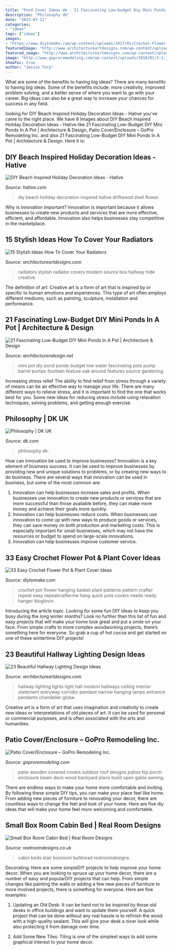 ```yaml
---
title: "Pond Cover Ideas Uk - 21 Fascinating Low-budget Diy Mini Ponds In A Pot"
description: "Philosophy dk"
date: "2023-07-21"
categories:
- "ideas"
tags: ["ideas"]
images:
- "https://www.diytomake.com/wp-content/uploads/2017/01/Crochet-Flower-Pot-Hanging-Basket-1.jpg"
featuredImage: "http://www.architectureartdesigns.com/wp-content/uploads/2013/12/2156.jpg"
featured_image: "http://www.architectureartdesigns.com/wp-content/uploads/2013/12/2156.jpg"
image: "http://www.goproremodeling.com/wp-content/uploads/2018/01/3-1.jpg"
ShowToc: true
author: "Jessie Torp"
---
```



What are some of the benefits to having big ideas?
There are many benefits to having big ideas. Some of the benefits include: more creativity, improved problem solving, and a better sense of where you want to go with your career. Big ideas can also be a great way to increase your chances for success in any field.

	

		
looking for DIY Beach Inspired Holiday Decoration Ideas - Hative you've came to the right place. We have 8 Images about DIY Beach Inspired Holiday Decoration Ideas - Hative like 21 Fascinating Low-Budget DIY Mini Ponds In A Pot | Architecture &amp; Design, Patio Cover/Enclosure – GoPro Remodeling Inc. and also 21 Fascinating Low-Budget DIY Mini Ponds In A Pot | Architecture &amp; Design. Here it is:
		
    
## DIY Beach Inspired Holiday Decoration Ideas - Hative

<img loading=lazy src="https://hative.com/wp-content/uploads/2015/11/beach-holiday-decorations/25-diy-beach-inspired-holiday-decoration-ideas.jpg" onerror="this.onerror=null;this.src='https://tse1.mm.bing.net/th?id=OIP.QR4XJEtpupnK1Utqnt_1JgHaRo&amp;pid=15.1';" alt="DIY Beach Inspired Holiday Decoration Ideas - Hative">

_Source: hative.com_

>diy beach holiday decoration inspired hative driftwood shell flower. 

	

Why is innovation important?
Innovation is important because it allows businesses to create new products and services that are more effective, efficient, and affordable. Innovation also helps businesses stay competitive in the marketplace.

    
## 15 Stylish Ideas How To Cover Your Radiators

<img loading=lazy src="http://www.architectureartdesigns.com/wp-content/uploads/2017/01/1-46.jpg" onerror="this.onerror=null;this.src='https://tse4.mm.bing.net/th?id=OIP.9tVj0adzdAJwlk1ONQdESAHaI_&amp;pid=15.1';" alt="15 Stylish Ideas How To Cover Your Radiators">

_Source: architectureartdesigns.com_

>radiators stylish radiator covers modern source box hallway hide creative. 

	

The definition of art:
Creative art is a form of art that is inspired by or specific to human emotions and experiences. This type of art often employs different mediums, such as painting, sculpture, installation and performance.

    
## 21 Fascinating Low-Budget DIY Mini Ponds In A Pot | Architecture &amp; Design

<img loading=lazy src="http://cdn.architecturendesign.net/wp-content/uploads/2015/04/AD-Mini-Pond-In-A-Pot-17.jpg" onerror="this.onerror=null;this.src='https://tse2.mm.bing.net/th?id=OIP.2jiGhZK_JWBAcr4kvu6x-AHaK8&amp;pid=15.1';" alt="21 Fascinating Low-Budget DIY Mini Ponds In A Pot | Architecture &amp; Design">

_Source: architecturendesign.net_

>mini pot diy pond ponds budget low water fascinating pots pump barrel pumps fountain feature oak around features source gardening. 

	

Increasing stress relief
The ability to find relief from stress through a variety of means can be an effective way to manage your life. There are many different ways to relieve stress, and it is important to find the one that works best for you. Some new ideas for reducing stress include using relaxation techniques, solving problems, and getting enough exercise.

    
## Philosophy | DK UK

<img loading=lazy src="https://res.cloudinary.com/dk-hub/image/upload/c_limit,f_auto,w_580,h_650/dk-core-nonprod/9781405339216/9781405339216_cover.jpg" onerror="this.onerror=null;this.src='https://tse3.mm.bing.net/th?id=OIP.FuNuxjXzEGTBIOpLpHb6PgAAAA&amp;pid=15.1';" alt="Philosophy | DK UK">

_Source: dk.com_

>philosophy dk. 

	

How can innovation be used to improve businesses?
Innovation is a key element of business success. It can be used to improve businesses by providing new and unique solutions to problems, or by creating new ways to do business. There are several ways that innovation can be used in business, but some of the most common are: 
1. Innovation can help businesses increase sales and profits. When businesses use innovation to create new products or services that are more successful than those available before, they can make more money and achieve their goals more quickly.
2. Innovation can help businesses reduce costs. When businesses use innovation to come up with new ways to produce goods or services, they can save money on both production and marketing costs. This is especially important for small businesses, which may not have the resources or budget to spend on large-scale innovations. 
3. Innovation can help businesses improve customer service.

    
## 33 Easy Crochet Flower Pot &amp; Plant Cover Ideas

<img loading=lazy src="https://www.diytomake.com/wp-content/uploads/2017/01/Crochet-Flower-Pot-Hanging-Basket-1.jpg" onerror="this.onerror=null;this.src='https://tse2.mm.bing.net/th?id=OIP.RrMPhHQvB2RUQzpZhTGKDAHaLH&amp;pid=15.1';" alt="33 Easy Crochet Flower Pot &amp; Plant Cover Ideas">

_Source: diytomake.com_

>crochet pot flower hanging basket plant patterns pattern crafter repeat easy repeatcrafterme hang quick pots covers needs ready hanger bloglovin. 

	

Introducing the article topic.
Looking for some fun DIY ideas to keep you busy during the long winter months? Look no further than this list of fun and easy projects that will make your home look great and put a smile on your face. From simple crafts to more complex woodworking projects, there’s something here for everyone. So grab a cup of hot cocoa and get started on one of these wintertime DIY projects!

    
## 23 Beautiful Hallway Lighting Design Ideas

<img loading=lazy src="http://www.architectureartdesigns.com/wp-content/uploads/2013/12/2156.jpg" onerror="this.onerror=null;this.src='https://tse3.mm.bing.net/th?id=OIP.-QfRrLd_WJqjPCNW6DnwpwAAAA&amp;pid=15.1';" alt="23 Beautiful Hallway Lighting Design Ideas">

_Source: architectureartdesigns.com_

>hallway lighting lights light hall modern hallways ceiling interior statement entryway corridor pendant narrow hanging lamps entrance pendants chandelier globe. 

	

Creative art is a form of art that uses imagination and creativity to create new ideas or interpretations of old pieces of art. It can be used for personal or commercial purposes, and is often associated with the arts and humanities.

    
## Patio Cover/Enclosure – GoPro Remodeling Inc.

<img loading=lazy src="http://www.goproremodeling.com/wp-content/uploads/2018/01/3-1.jpg" onerror="this.onerror=null;this.src='https://tse3.mm.bing.net/th?id=OIP.u-acjx4M0zgv5feXguOFrgHaFj&amp;pid=15.1';" alt="Patio Cover/Enclosure – GoPro Remodeling Inc.">

_Source: goproremodeling.com_

>patio wooden covered covers outdoor roof designs patios hip porch enclosure beam deck wood backyard plans build open gable awning. 

	

There are endless ways to make your home more comfortable and inviting. By following these simple DIY tips, you can make your place feel like home. From adding new pieces of furniture to renovating your decor, there are countless ways to change the feel and look of your home. Here are five diy ideas that will make your home feel more welcoming and comfortable.

    
## Small Box Room Cabin Bed | Real Room Designs

<img loading=lazy src="https://realroomdesigns.co.uk/wp-content/uploads/2014/01/Stockton-Altrincham-Boxroom-cabin-bed-1-1024x768.jpg" onerror="this.onerror=null;this.src='https://tse1.mm.bing.net/th?id=OIP.WL5vOlg7P3VdrAAOtSuolQHaFj&amp;pid=15.1';" alt="Small Box Room Cabin Bed | Real Room Designs">

_Source: realroomdesigns.co.uk_

>cabin beds stair boxroom bulkhead realroomdesigns. 

	

Decorating: Here are some simpleDIY projects to help improve your home decor.
When you are looking to spruce up your home decor, there are a number of easy and popularDIY projects that can help. From simple changes like painting the walls or adding a few new pieces of furniture to more involved projects, there is something for everyone. Here are five examples:
1. Updating an Old Desk: It can be hard not to be inspired by those old desks in office buildings and want to update them yourself. A quick project that can be done without any real hassle is to refinish the wood with a high-quality sealant. This will give your desk a nicer look while also protecting it from damage over time.

2. Add Some New Tiles: Tiling is one of the simplest ways to add some graphical interest to your home decor.

